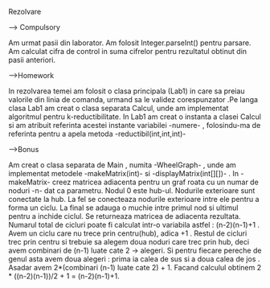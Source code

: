 Rezolvare

--> Compulsory

Am urmat pasii din laborator. 
Am folosit Integer.parseInt() pentru parsare.
Am calculat cifra de control in suma cifrelor pentru rezultatul obtinut din pasii anteriori.

-->Homework

In rezolvarea temei am folosit o clasa principala (Lab1) in care sa preiau valorile din linia de comanda, urmand sa le validez corespunzator
.Pe langa clasa Lab1 am creat o clasa separata Calcul, unde am implementat algoritmul pentru k-reductibilitate. In Lab1 am 
creat o instanta a clasei Calcul si am atribuit referinta acestei instante variabilei -numere- , folosindu-ma de referinta pentru a apela
metoda -reductibil(int,int,int)-

-->Bonus

Am creat o clasa separata de Main , numita -WheelGraph- , unde am implementat metodele -makeMatrix(int)- si -displayMatrix(int[][])-
. In -makeMatrix- creez matricea 
adiacenta pentru un graf roata 
cu un numar de noduri -n- dat ca parametru. 
Nodul 0 este hub-ul. Nodurile exterioare sunt 
conectate la hub. La fel se conecteaza nodurile exterioare 
intre ele pentru a forma un ciclu. La final 
se adauga o muchie intre primul nod si ultimul
pentru a inchide ciclul. Se returneaza matricea de adiacenta
rezultata. Numarul total de cicluri poate fi calculat
intr-o variabila astfel : (n-2)(n-1)+1 . Avem un ciclu care
nu trece prin centru(hub), adica +1 . Restul de 
cicluri trec prin centru si trebuie sa 
alegem doua noduri care trec prin hub, deci
avem combinari de (n-1) luate cate 2 -> alegeri.
Si pentru fiecare pereche de genul asta avem
doua alegeri : prima ia calea de sus si a doua
calea de jos . Asadar avem 2*(combinari (n-1) luate cate 2) + 1. 
Facand calculul obtinem 2 * ((n-2)(n-1))/2 + 1 =
(n-2)(n-1)+1.




